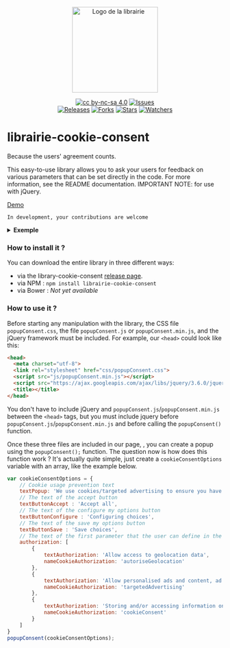 <p align="center">
	<img alt="Logo de la librairie" src="https://raw.githubusercontent.com/clement-gaudiniere/librairie-cookie-consent/main/img/logo.png" width="200" />
</p>


<p align="center">
  <a href="https://creativecommons.org/licenses/by-nc-sa/4.0/"><img alt="cc by-nc-sa 4.0" src="https://img.shields.io/badge/License-CC%20BY--NC--SA%204.0-525252.svg?labelColor=292929&logo=creative%20commons&style=for-the-badge" /></a>
  <a href="https://github.com/clement-gaudiniere/librairie-cookie-consent/issues"><img alt="Issues" src="https://img.shields.io/github/issues/clement-gaudiniere/librairie-cookie-consent/librairie.svg?labelColor=292929&logo=git&style=for-the-badge" /></a><br>
  <a href="https://github.com/clement-gaudiniere/librairie-cookie-consent/releases"><img alt="Releases" src="https://img.shields.io/github/v/release/clement-gaudiniere/librairie-cookie-consent?labelColor=292929&logoColor=white&logo=DocuSign&style=for-the-badge" /></a>
  <a href="https://github.com/clement-gaudiniere/librairie-cookie-consent"><img alt="Forks" src="https://img.shields.io/github/forks/clement-gaudiniere/librairie-cookie-consent?style=for-the-badge&labelColor=292929&logo=Showpad&logoColor=white" /></a>
  <a href="https://github.com/clement-gaudiniere/librairie-cookie-consent"><img alt="Stars" src="https://img.shields.io/github/stars/clement-gaudiniere/librairie-cookie-consent?style=for-the-badge&labelColor=292929&logo=Southwest-Airlines&logoColor=white" /></a>
  <a href="https://github.com/clement-gaudiniere/librairie-cookie-consent"><img alt="Watchers" src="https://img.shields.io/github/watchers/clement-gaudiniere/librairie-cookie-consent?style=for-the-badge&labelColor=292929&logo=GitHub&logoColor=white" /></a>
	
</p>

# librairie-cookie-consent
Because the users' agreement counts.

This easy-to-use library allows you to ask your users for feedback on various parameters that can be set directly in the code. For more information, see the README documentation. IMPORTANT NOTE: for use with jQuery.

[Demo](https://clement-gaudiniere.github.io/librairie-cookie-consent/)



```
In development, your contributions are welcome
```

<details>
  <summary><b>Exemple</b></summary>
	<p>If you want to see the result directly, download the latest <a href="https://github.com/clement-gaudiniere/librairie-cookie-consent/releases">release</a>, and go to the Example folder. Then run the index.html file. You can see below the popup of the library, below, of course, the style is fully configurable in the CSS document.
	</p>
	<p align="center">
		<img alt="Popup" src="https://raw.githubusercontent.com/clement-gaudiniere/librairie-cookie-consent/main/img/popup.png" width="400" />
	</p>
	<p align="center">
		<img alt="Popup" src="https://raw.githubusercontent.com/clement-gaudiniere/librairie-cookie-consent/main/img/popup-confi-section.png" width="400" />
	</p>
</details>

### How to install it ?

You can download the entire library in three different ways:
- via the library-cookie-consent <a href="https://github.com/clement-gaudiniere/librairie-cookie-consent/releases">release page</a>. 
- via NPM : `npm install librairie-cookie-consent`
- via Bower : <em>Not yet available</em>


### How to use it ?

Before starting any manipulation with the library, the CSS file `popupConsent.css`, the file `popupConsent.js` or `popupConsent.min.js`, and the jQuery framework must be included. For example, our `<head>` could look like this:
``` html
<head>
  <meta charset="utf-8">
  <link rel="stylesheet" href="css/popupConsent.css">
  <script src="js/popupConsent.min.js"></script>
  <script src="https://ajax.googleapis.com/ajax/libs/jquery/3.6.0/jquery.min.js"></script>
  <title></title>
</head>
```

You don't have to include jQuery and `popupConsent.js`/`popupConsent.min.js` between the `<head>` tags, but you must include jquery before `popupConsent.js`/`popupConsent.min.js` and before calling the `popupConsent()` function.

Once these three files are included in our page, , you can create a popup using the `popupConsent();` function.
The question now is how does this function work ? It's actually quite simple, just create a `cookieConsentOptions` variable with an array, like the example below.

``` js
var cookieConsentOptions = {
	// Cookie usage prevention text
	textPopup: 'We use cookies/targeted advertising to ensure you have the best experience on our site. If you continue to use our site, we will assume that you agree to their use. For more information, please see our <a href="#">privacy policy</a>.',
	// The text of the accept button
	textButtonAccept : 'Accept all',
	// The text of the configure my options button
	textButtonConfigure : 'Configuring choices',
	// The text of the save my options button
	textButtonSave : 'Save choices',
	// The text of the first parameter that the user can define in the "configuration" section.
	authorization: [
		{
			textAuthorization: 'Allow access to geolocation data',
			nameCookieAuthorization: 'autoriseGeolocation'
		},
		{
			textAuthorization: 'Allow personalised ads and content, ad measurement and audience analysis',
			nameCookieAuthorization: 'targetedAdvertising'
		},
		{
			textAuthorization: 'Storing and/or accessing information on a device',
			nameCookieAuthorization: 'cookieConsent'
		}
	]
}
popupConsent(cookieConsentOptions);
```


